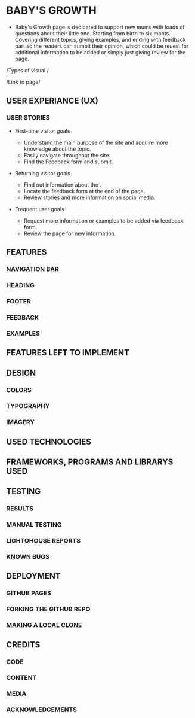 # BABY'S GROWTH 

* Baby's Growth page is dedicated to support new mums with loads of questions about their little one. 
Starting from birth to six monts. Covering different topics, giving examples, and ending with feedback part so the readers can sumbit their opinion, which could be reuest for additional information to be added or simply just giving review for the page. 
 
/Types of visual /

/Link to page/

## USER EXPERIANCE (UX)
### USER STORIES

 * First-time visitor goals
    * Understand the main purpose of the site and acquire more knowledge about the topic.
    * Easily navigate throughout the site.
    * Find the Feedback form and submit.
      
 * Returning visitor goals
    * Find out information about the  .
    * Locate the feedback form at the end of the page.
    * Review stories and more information on social media.

 * Frequent user goals
    * Request more information or examples to be added via feedback form. 
    * Review the page for new information.
      
   
## FEATURES
### NAVIGATION BAR
### HEADING
### FOOTER
### FEEDBACK 
### EXAMPLES

## FEATURES LEFT TO IMPLEMENT

## DESIGN
### COLORS
### TYPOGRAPHY
### IMAGERY




## USED TECHNOLOGIES

## FRAMEWORKS, PROGRAMS AND LIBRARYS USED 

## TESTING 
### RESULTS
### MANUAL TESTING
### LIGHTOHOUSE REPORTS 
### KNOWN BUGS

## DEPLOYMENT
### GITHUB PAGES
### FORKING THE GITHUB REPO
### MAKING A LOCAL CLONE

## CREDITS 
### CODE
### CONTENT
### MEDIA
### ACKNOWLEDGEMENTS































